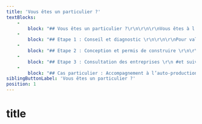 ```yaml
---
title: 'Vous êtes un particulier ?'
textBlocks:
    -
        block: "## Vous êtes un particulier ?\r\n\r\n\r\nVous êtes à l’étroit ? Votre bien est mal isolé ? Vous manquez de lumière ?\r\n\r\nVous souhaitez rénover ou construire votre futur logement ?\r\n\r\n**Faites vous accompagner par un architecte !** \r\nCe professionnel sera le garant de la qualité et du respect de vos contraintes. \r\nIl sera votre interlocuteur unique, défenseur de vos intérêts en toute transparence.\r\n\r\n\r\nDu coup de pouce à la prise en main totale de la réalisation de votre projet, consultez les différentes offres de service proposées par l’agence d’architecture Roselyne Laurent.\r\n\r\nVoir aussi : [pourquoi faire appel à un architecte ?](https://www.architectes.org/un-architecte-pourquoi-comment) CNOA.\r\n\r\n"
    -
        block: "## Etape 1 : Conseil et diagnostic \r\n\r\n\r\nPour valider l’achat d’un bien, vérifiez vos idées auprès d’un professionnel.\r\n\r\nEtre accompagné tôt dans votre projet est la clé de la réussite ! \r\n\r\nJe vous rencontre et visite votre bien. \r\nAprès l’écoute attentive de votre programme,** je vérifie la faisabilité de votre projet**.\r\n\r\nJ’évalue l'état et le potentiel du bien que vous souhaitez rénovez.\r\n\r\nEnfin** je vous explique la marche à suivre pour la suite de votre projet**.\r\n\r\nCoût : à partir de 180€.\r\n\r\n"
    -
        block: "## Etape 2 : Conception et permis de construire \r\n\r\n\r\nPour mettre en volume vos envies en cohérence avec votre budget, définir un planning et obtenir l’accord de votre mairie.\r\n\r\n**Optimisez l’espace, gagnez en qualité et en confort** grâce aux idées et à l’expérience de votre architecte !\r\n\r\nAprès validation de votre programme et des éventuelles études complémentaires, je vous propose plusieurs aménagements possibles, puis détaille la solution retenue. Ensemble, nous choisissons les matériaux et équipements techniques adaptés.\r\n\r\nSi nécessaire, j’établis les pièces utiles à la validation du dossier en mairie.\r\n\r\n\r\n__"
    -
        block: "## Etape 3 : Consultation des entreprises \r\n #et suivi des travaux \r\n\r\n\r\nPour s’assurer du respect du budget et du planning, de la cohérence entre les devis et les plans, et de la qualité de la mise en oeuvre.\r\n\r\n**Laissez-vous guider et sécurisez financièrement** votre chantier grâce au suivi de votre chantier par votre architecte !\r\n\r\nJ’établie le dossier afin de faire chiffrer précisément vos travaux et vous assiste dans la consultation des entreprises. \r\n\r\nJe relie avec vous l’ensemble des devis, et vous aide à choisir les entreprises adaptées à votre projet. \r\n\r\nJe prépare le début du chantier et valide les détails d'exécution, les échantillons fournis. \r\n\r\nJe coordonne les intervenants lors des réunions hebdomadaires et rédige des compte rendus détaillés. \r\n\r\nJe vise les factures, vous assiste pour la clôture du chantier et la levée des éventuelles réserves.\r\n\r\n"
    -
        block: "## Cas particulier : Accompagnement à l’auto-production \r\n\r\n\r\nVous souhaitez réaliser vous même tout ou partie de vos travaux ?\r\n\r\nFacilitez-vous la vie et faites vous accompagner par un professionnel.\r\n\r\nJe vous assiste dans la conception de votre logement et vous prépare au mieux pour votre chantier. \r\n\r\n**Ensemble, nous optimisons et choisissons** les techniques constructives qui vous conviennent. \r\n\r\nLa prévention des risques et l’aide à la gestion de votre projet seront au coeur de nos échanges.\r\n\r\n\r\n__"
siblingButtonLabel: 'Vous êtes un particulier ?'
position: 1
---
```


title
===












